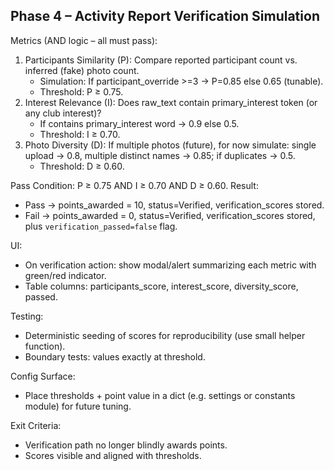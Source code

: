 ## Phase 4 – Activity Report Verification Simulation

Metrics (AND logic – all must pass):

1. Participants Similarity (P): Compare reported participant count vs. inferred (fake) photo count.
   - Simulation: If participant_override >=3 → P=0.85 else 0.65 (tunable).
   - Threshold: P ≥ 0.75.
2. Interest Relevance (I): Does raw_text contain primary_interest token (or any club interest)?
   - If contains primary_interest word → 0.9 else 0.5.
   - Threshold: I ≥ 0.70.
3. Photo Diversity (D): If multiple photos (future), for now simulate: single upload → 0.8, multiple distinct names → 0.85; if duplicates → 0.5.
   - Threshold: D ≥ 0.60.

Pass Condition: P ≥ 0.75 AND I ≥ 0.70 AND D ≥ 0.60.
Result:

- Pass → points_awarded = 10, status=Verified, verification_scores stored.
- Fail → points_awarded = 0, status=Verified, verification_scores stored, plus `verification_passed=false` flag.

UI:

- On verification action: show modal/alert summarizing each metric with green/red indicator.
- Table columns: participants_score, interest_score, diversity_score, passed.

Testing:

- Deterministic seeding of scores for reproducibility (use small helper function).
- Boundary tests: values exactly at threshold.

Config Surface:

- Place thresholds + point value in a dict (e.g. settings or constants module) for future tuning.

Exit Criteria:

- Verification path no longer blindly awards points.
- Scores visible and aligned with thresholds.
